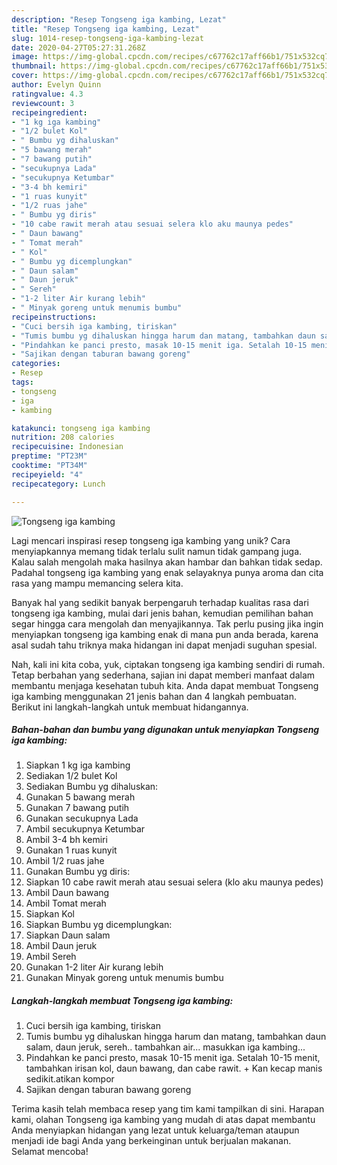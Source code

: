 ```yaml
---
description: "Resep Tongseng iga kambing, Lezat"
title: "Resep Tongseng iga kambing, Lezat"
slug: 1014-resep-tongseng-iga-kambing-lezat
date: 2020-04-27T05:27:31.268Z
image: https://img-global.cpcdn.com/recipes/c67762c17aff66b1/751x532cq70/tongseng-iga-kambing-foto-resep-utama.jpg
thumbnail: https://img-global.cpcdn.com/recipes/c67762c17aff66b1/751x532cq70/tongseng-iga-kambing-foto-resep-utama.jpg
cover: https://img-global.cpcdn.com/recipes/c67762c17aff66b1/751x532cq70/tongseng-iga-kambing-foto-resep-utama.jpg
author: Evelyn Quinn
ratingvalue: 4.3
reviewcount: 3
recipeingredient:
- "1 kg iga kambing"
- "1/2 bulet Kol"
- " Bumbu yg dihaluskan"
- "5 bawang merah"
- "7 bawang putih"
- "secukupnya Lada"
- "secukupnya Ketumbar"
- "3-4 bh kemiri"
- "1 ruas kunyit"
- "1/2 ruas jahe"
- " Bumbu yg diris"
- "10 cabe rawit merah atau sesuai selera klo aku maunya pedes"
- " Daun bawang"
- " Tomat merah"
- " Kol"
- " Bumbu yg dicemplungkan"
- " Daun salam"
- " Daun jeruk"
- " Sereh"
- "1-2 liter Air kurang lebih"
- " Minyak goreng untuk menumis bumbu"
recipeinstructions:
- "Cuci bersih iga kambing, tiriskan"
- "Tumis bumbu yg dihaluskan hingga harum dan matang, tambahkan daun salam, daun jeruk, sereh.. tambahkan air... masukkan iga kambing..."
- "Pindahkan ke panci presto, masak 10-15 menit iga. Setalah 10-15 menit, tambahkan irisan kol, daun bawang, dan cabe rawit. + Kan kecap manis sedikit.atikan kompor"
- "Sajikan dengan taburan bawang goreng"
categories:
- Resep
tags:
- tongseng
- iga
- kambing

katakunci: tongseng iga kambing 
nutrition: 208 calories
recipecuisine: Indonesian
preptime: "PT23M"
cooktime: "PT34M"
recipeyield: "4"
recipecategory: Lunch

---
```



![Tongseng iga kambing](https://img-global.cpcdn.com/recipes/c67762c17aff66b1/751x532cq70/tongseng-iga-kambing-foto-resep-utama.jpg)

Lagi mencari inspirasi resep tongseng iga kambing yang unik? Cara menyiapkannya memang tidak terlalu sulit namun tidak gampang juga. Kalau salah mengolah maka hasilnya akan hambar dan bahkan tidak sedap. Padahal tongseng iga kambing yang enak selayaknya punya aroma dan cita rasa yang mampu memancing selera kita.



Banyak hal yang sedikit banyak berpengaruh terhadap kualitas rasa dari tongseng iga kambing, mulai dari jenis bahan, kemudian pemilihan bahan segar hingga cara mengolah dan menyajikannya. Tak perlu pusing jika ingin menyiapkan tongseng iga kambing enak di mana pun anda berada, karena asal sudah tahu triknya maka hidangan ini dapat menjadi suguhan spesial.


Nah, kali ini kita coba, yuk, ciptakan tongseng iga kambing sendiri di rumah. Tetap berbahan yang sederhana, sajian ini dapat memberi manfaat dalam membantu menjaga kesehatan tubuh kita. Anda dapat membuat Tongseng iga kambing menggunakan 21 jenis bahan dan 4 langkah pembuatan. Berikut ini langkah-langkah untuk membuat hidangannya.

<!--inarticleads1-->

##### Bahan-bahan dan bumbu yang digunakan untuk menyiapkan Tongseng iga kambing:

1. Siapkan 1 kg iga kambing
1. Sediakan 1/2 bulet Kol
1. Sediakan  Bumbu yg dihaluskan:
1. Gunakan 5 bawang merah
1. Gunakan 7 bawang putih
1. Gunakan secukupnya Lada
1. Ambil secukupnya Ketumbar
1. Ambil 3-4 bh kemiri
1. Gunakan 1 ruas kunyit
1. Ambil 1/2 ruas jahe
1. Gunakan  Bumbu yg diris:
1. Siapkan 10 cabe rawit merah atau sesuai selera (klo aku maunya pedes)
1. Ambil  Daun bawang
1. Ambil  Tomat merah
1. Siapkan  Kol
1. Siapkan  Bumbu yg dicemplungkan:
1. Siapkan  Daun salam
1. Ambil  Daun jeruk
1. Ambil  Sereh
1. Gunakan 1-2 liter Air kurang lebih
1. Gunakan  Minyak goreng untuk menumis bumbu




<!--inarticleads2-->

##### Langkah-langkah membuat Tongseng iga kambing:

1. Cuci bersih iga kambing, tiriskan
1. Tumis bumbu yg dihaluskan hingga harum dan matang, tambahkan daun salam, daun jeruk, sereh.. tambahkan air... masukkan iga kambing...
1. Pindahkan ke panci presto, masak 10-15 menit iga. Setalah 10-15 menit, tambahkan irisan kol, daun bawang, dan cabe rawit. + Kan kecap manis sedikit.atikan kompor
1. Sajikan dengan taburan bawang goreng




Terima kasih telah membaca resep yang tim kami tampilkan di sini. Harapan kami, olahan Tongseng iga kambing yang mudah di atas dapat membantu Anda menyiapkan hidangan yang lezat untuk keluarga/teman ataupun menjadi ide bagi Anda yang berkeinginan untuk berjualan makanan. Selamat mencoba!
